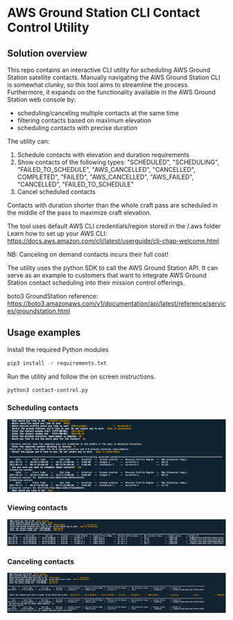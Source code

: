 # AWS Ground Station CLI Contact Control Utility 

##  Solution overview

This repo contains an interactive CLI utility for scheduling AWS Ground Station satellite contacts. Manually navigating the AWS Ground Station CLI is somewhat clunky, so this tool aims to streamline the process. Furthermore, it expands on the functionality available in the AWS Ground Station web console by: 
- scheduling/canceling multiple contacts at the same time
- filtering contacts based on maximum elevation
- scheduling contacts with precise duration 

 
The utility can:
1. Schedule contacts with elevation and duration requirements
2. Show contacts of the following types:
    "SCHEDULED", "SCHEDULING", "FAILED_TO_SCHEDULE", "AWS_CANCELLED", "CANCELLED", COMPLETED", "FAILED", "AWS_CANCELLED", "AWS_FAILED", "CANCELLED", "FAILED_TO_SCHEDULE"
3. Cancel scheduled contacts

Contacts with duration shorter than the whole craft pass are scheduled in the middle of the pass to maximize craft elevation.

The tool uses default AWS CLI credentials/region stored in the /.aws folder
Learn how to set up your AWS CLI: https://docs.aws.amazon.com/cli/latest/userguide/cli-chap-welcome.html 

NB: Canceling on demand contacts incurs their full cost! 

The utility uses the python SDK to call the AWS Ground Station API. It can serve as an example to customers that want to integrate AWS Ground Station contact scheduling into their mission control offerings.


boto3 GroundStation reference: https://boto3.amazonaws.com/v1/documentation/api/latest/reference/services/groundstation.html

## Usage examples 

Install the required Python modules 

```bash
pip3 install -r requirements.txt    
```


Run the utility and follow the on screen instructions. 

```bash
python3 contact-control.py     
```

### Scheduling contacts 

![Scheduling a contact](./usage-examples/schedule.png "Scheduling a contact")


### Viewing contacts

![Viewing contacts](./usage-examples/view.png "Viewing contacts")


### Canceling contacts

![Canceling contacts](./usage-examples/cancel.png "Canceling contacts")

